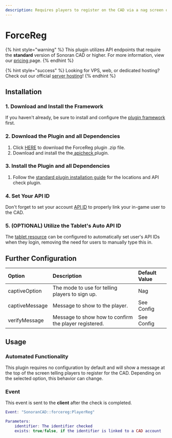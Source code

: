 ```yaml
---
description: Requires players to register on the CAD via a nag screen or freezing them.
---
```


# ForceReg

{% hint style="warning" %}
This plugin utilizes API endpoints that require the **standard** version of Sonoran CAD or higher. For more information, view our [pricing ](../../../pricing/faq/)page.
{% endhint %}

{% hint style="success" %}
Looking for VPS, web, or dedicated hosting? Check out our official [server hosting](../../../other-products/server-hosting.md)!
{% endhint %}

## Installation

### 1. Download and Install the Framework

If you haven't already, be sure to install and configure the [plugin framework](../framework-installation.md) first.

### 2. Download the Plugin and all Dependencies

1. Click [HERE](https://github.com/Sonoran-Software/sonoran_forcereg) to download the ForceReg plugin .zip file.
2. Download and install the the[ apicheck ](api-id-checker.md)plugin.

### 3. Install the Plugin and all Dependencies

1. Follow the [standard plugin installation guide](../plugin-installation/) for the locations and API check plugin.

### 4. Set Your API ID

Don't forget to set your account [API ID](../../../sonoran-cad/api-integration/getting-started/setting-your-api-id.md) to properly link your in-game user to the CAD.

### 5. \(OPTIONAL\) Utilize the Tablet's Auto API ID

The [tablet resource](tablet.md#5-auto-api-id) can be configured to automatically set user's API IDs when they login, removing the need for users to manually type this in.

## Further Configuration

| Option | Description | Default Value |
| :--- | :--- | :--- |
| captiveOption | The mode to use for telling players to sign up. | Nag |
| captiveMessage | Message to show to the player. | See Config |
| verifyMessage | Message to show how to confirm the player registered. | See Config |

## Usage

### Automated Functionality

This plugin requires no configuration by default and will show a message at the top of the screen telling players to register for the CAD. Depending on the selected option, this behavior can change.

### Event

This event is sent to the **client** after the check is completed.

```lua
Event: "SonoranCAD::forcereg:PlayerReg"

Parameters:
    identifier: The identifier checked
    exists: true/false, if the identifier is linked to a CAD account
```

